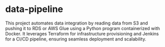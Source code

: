 # data-pipeline
This project automates data integration by reading data from S3 and pushing it to RDS or AWS Glue using a Python program containerized with Docker. It leverages Terraform for infrastructure provisioning and Jenkins for a CI/CD pipeline, ensuring seamless deployment and scalability.
